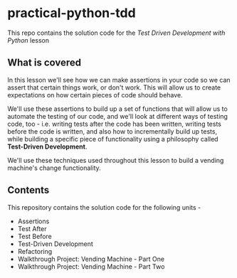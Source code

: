 # practical-python-tdd

This repo contains the solution code for the *Test Driven Development with Python* lesson

## What is covered
In this lesson we'll see how we can make assertions in your code so we can assert that certain things work, or don't work. This will allow us to create expectations on how certain pieces of code should behave.

We'll use these assertions to build up a set of functions that will allow us to automate the testing of our code, and we'll look at different ways of testing code, too - i.e. writing tests after the code has been written, writing tests before the code is written, and also how to incrementally build up tests, while building a specific piece of functionality using a philosophy called **Test-Driven Development**.

We'll use these techniques used throughout this lesson to build a vending machine's change functionality.

## Contents
This repository contains the solution code for the following units -
  - Assertions
  - Test After
  - Test Before
  - Test-Driven Development
  - Refactoring
  - Walkthrough Project: Vending Machine - Part One
  - Walkthrough Project: Vending Machine - Part Two